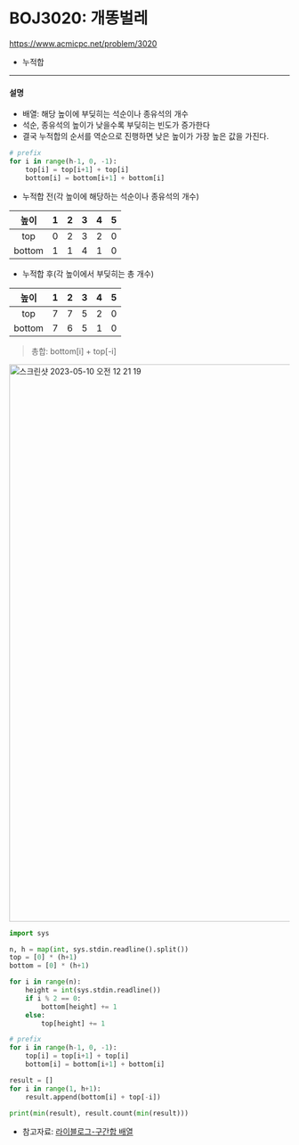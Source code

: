 # BOJ3020: 개똥벌레
<https://www.acmicpc.net/problem/3020>
+ 누적합
---

#### 설명
+ 배열: 해당 높이에 부딪히는 석순이나 종유석의 개수
+ 석순, 종유석의 높이가 낮을수록 부딪히는 빈도가 증가한다
+ 결국 누적합의 순서를 역순으로 진행하면 낮은 높이가 가장 높은 값을 가진다.

```python
# prefix
for i in range(h-1, 0, -1):
    top[i] = top[i+1] + top[i]
    bottom[i] = bottom[i+1] + bottom[i]
```

+ 누적합 전(각 높이에 해당하는 석순이나 종유석의 개수)

|높이|1|2|3|4|5|
|:---:|---|---|---|---|---|
|top|0|2|3|2|0|
|bottom|1|1|4|1|0|

+ 누적합 후(각 높이에서 부딪히는 총 개수)

|높이|1|2|3|4|5|
|:---:|---|---|---|---|---|
|top|7|7|5|2|0|
|bottom|7|6|5|1|0|

> 총합: bottom[i] + top[-i]

<img width="1000" alt="스크린샷 2023-05-10 오전 12 21 19" src="https://github.com/kimchanho97/algorithm/assets/104095041/e8a5f94c-2302-4471-95e4-438618e5822a">

```python
import sys

n, h = map(int, sys.stdin.readline().split())
top = [0] * (h+1)
bottom = [0] * (h+1)

for i in range(n):
    height = int(sys.stdin.readline())
    if i % 2 == 0:
        bottom[height] += 1
    else:
        top[height] += 1

# prefix
for i in range(h-1, 0, -1):
    top[i] = top[i+1] + top[i]
    bottom[i] = bottom[i+1] + bottom[i]

result = []
for i in range(1, h+1):
    result.append(bottom[i] + top[-i])
    
print(min(result), result.count(min(result)))
````

+ 참고자료: [라이블로그-구간합 배열](https://m.blog.naver.com/kks227/220787178657)



